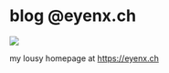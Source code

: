 blog @eyenx.ch
========

![](https://github.com/eyenx/eyenx.ch/workflows/build%20image/badge.svg)

my lousy homepage at https://eyenx.ch 
